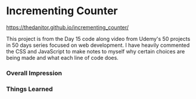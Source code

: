 # Incrementing Counter

https://thedanitor.github.io/incrementing_counter/

This project is from the Day 15 code along video from Udemy's 50 projects in 50 days series focused on web development. I have heavily commented the CSS and JavaScript to make notes to myself why certain choices are being made and what each line of code does.

### Overall Impression



### Things Learned

